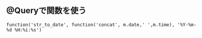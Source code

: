 ## @Queryで関数を使う

```
function('str_to_date', function('concat', m.date,' ',m.time), '%Y-%m-%d %H:%i:%s')
```
